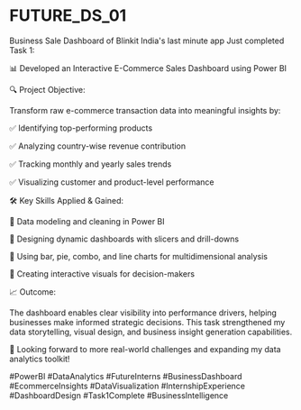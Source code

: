 # FUTURE_DS_01
Business Sale Dashboard of Blinkit India's last minute app
Just completed Task 1:

📊 Developed an Interactive E-Commerce Sales Dashboard using Power BI

🔍 Project Objective:

Transform raw e-commerce transaction data into meaningful insights by:

✅ Identifying top-performing products

✅ Analyzing country-wise revenue contribution

✅ Tracking monthly and yearly sales trends

✅ Visualizing customer and product-level performance

🛠️ Key Skills Applied & Gained:

🔹 Data modeling and cleaning in Power BI

🔹 Designing dynamic dashboards with slicers and drill-downs

🔹 Using bar, pie, combo, and line charts for multidimensional analysis

🔹 Creating interactive visuals for decision-makers

📈 Outcome:

The dashboard enables clear visibility into performance drivers, helping businesses make informed strategic decisions. This task strengthened my data storytelling, visual design, and business insight generation capabilities.

💪 Looking forward to more real-world challenges and expanding my data analytics toolkit!

#PowerBI #DataAnalytics #FutureInterns #BusinessDashboard #EcommerceInsights #DataVisualization #InternshipExperience #DashboardDesign #Task1Complete #BusinessIntelligence
